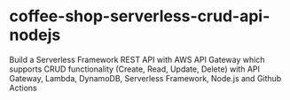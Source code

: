 # coffee-shop-serverless-crud-api-nodejs
 Build a Serverless Framework REST API with AWS API Gateway which supports CRUD functionality (Create, Read, Update, Delete) with API Gateway, Lambda, DynamoDB, Serverless Framework, Node.js and Github Actions
